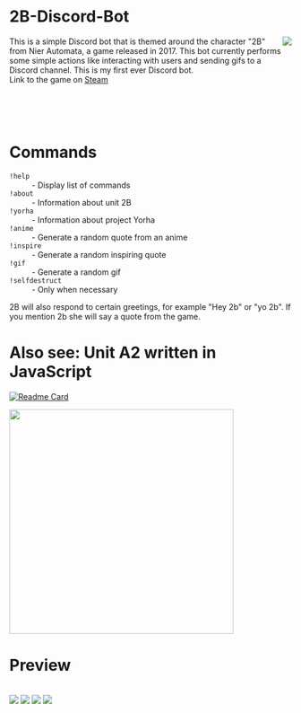 # 2B-Discord-Bot
<img src="https://github.com/Thassanai546/2B-Discord-Bot/blob/master/gifs/collection/845.gif" align=right>
This is a simple Discord bot that is themed around the character "2B" from Nier Automata, a game released in 2017. 
This bot currently performs some simple actions like interacting with users and sending gifs to a Discord channel. This is my first ever Discord bot.
<br>
Link to the game on <a href="https://store.steampowered.com/agecheck/app/524220/">Steam</a>

<br><br><br>
# Commands

<dl>
  <dt><code>!help</code></dt>
  <dd>- Display list of commands</dd>
  <dt><code>!about</code></dt>
  <dd>- Information about unit 2B</dd>
  <dt><code>!yorha</code></dt>
  <dd>- Information about project Yorha</dd>
  <dt><code>!anime</code></dt>
  <dd>- Generate a random quote from an anime</dd>
  <dt><code>!inspire</code></dt>
  <dd>- Generate a random inspiring quote</dd>
  <dt><code>!gif</code></dt>
  <dd>- Generate a random gif</dd>
  <dt><code>!selfdestruct</code></dt>
  <dd>- Only when necessary</dd>
</dl>

2B will also respond to certain greetings, for example "Hey 2b" or "yo 2b". 
If you mention 2b she will say a quote from the game.

# Also see: Unit A2 written in JavaScript
[![Readme Card](https://github-readme-stats.vercel.app/api/pin/?username=Thassanai546&repo=A2-Discord-Bot)](https://github.com/Thassanai546/A2-Discord-Bot)

<img src="https://user-images.githubusercontent.com/72495327/125175551-e4005a00-e1c4-11eb-85f3-e4a7e225f743.gif" width=400>

# Preview
<br>
<img src="https://user-images.githubusercontent.com/72495327/124033440-d93e0c00-d9f1-11eb-80f2-fe43c9c03dfb.PNG">
<img src="https://user-images.githubusercontent.com/72495327/124337822-7472e500-db9c-11eb-99da-f85d2231b9db.PNG">
<img src="https://user-images.githubusercontent.com/72495327/124033529-f541ad80-d9f1-11eb-988d-4a91e10c7374.PNG">
<img src="https://user-images.githubusercontent.com/72495327/124144644-0e933a00-da84-11eb-9f2d-8346ccf9fa7d.PNG">





